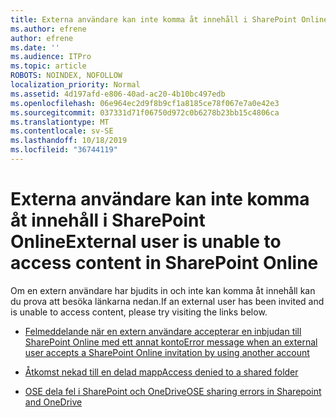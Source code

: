 ```yaml
---
title: Externa användare kan inte komma åt innehåll i SharePoint Online
ms.author: efrene
author: efrene
ms.date: ''
ms.audience: ITPro
ms.topic: article
ROBOTS: NOINDEX, NOFOLLOW
localization_priority: Normal
ms.assetid: 4d197afd-e806-40ad-ac20-4b10bc497edb
ms.openlocfilehash: 06e964ec2d9f8b9cf1a8185ce78f067e7a0e42e3
ms.sourcegitcommit: 037331d71f06750d972c0b6278b23bb15c4806ca
ms.translationtype: MT
ms.contentlocale: sv-SE
ms.lasthandoff: 10/18/2019
ms.locfileid: "36744119"
---
```

# <a name="external-user-is-unable-to-access-content-in-sharepoint-online"></a><span data-ttu-id="ee9f9-102">Externa användare kan inte komma åt innehåll i SharePoint Online</span><span class="sxs-lookup"><span data-stu-id="ee9f9-102">External user is unable to access content in SharePoint Online</span></span>

<span data-ttu-id="ee9f9-103">Om en extern användare har bjudits in och inte kan komma åt innehåll kan du prova att besöka länkarna nedan.</span><span class="sxs-lookup"><span data-stu-id="ee9f9-103">If an external user has been invited and is unable to access content, please try visiting the links below.</span></span>

- [<span data-ttu-id="ee9f9-104">Felmeddelande när en extern användare accepterar en inbjudan till SharePoint Online med ett annat konto</span><span class="sxs-lookup"><span data-stu-id="ee9f9-104">Error message when an external user accepts a SharePoint Online invitation by using another account</span></span>](https://docs.microsoft.com/sharepoint/support/sharing-and-permissions/error-when-external-user-accepts-an-invitation-by-using-another-account)

- [<span data-ttu-id="ee9f9-105">Åtkomst nekad till en delad mapp</span><span class="sxs-lookup"><span data-stu-id="ee9f9-105">Access denied to a shared folder</span></span>](https://docs.microsoft.com/sharepoint/support/sharing-and-permissions/cannot-access-shared-folder)

- [<span data-ttu-id="ee9f9-106">OSE dela fel i SharePoint och OneDrive</span><span class="sxs-lookup"><span data-stu-id="ee9f9-106">OSE sharing errors in Sharepoint and OneDrive</span></span>](https://docs.microsoft.com/sharepoint/sharepoint-onedrive-error-message)

